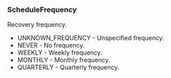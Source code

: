 ### ScheduleFrequency
Recovery frequency.

- UNKNOWN_FREQUENCY - Unspecified frequency.
- NEVER - No frequency.
- WEEKLY - Weekly frequency.
- MONTHLY - Monthly frequency.
- QUARTERLY - Quarterly frequency.
